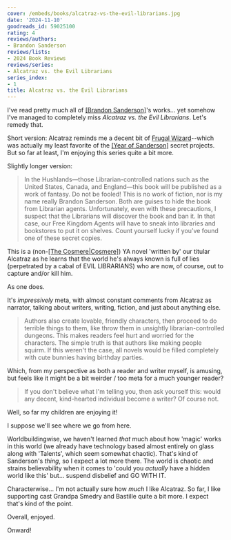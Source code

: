```yaml
---
cover: /embeds/books/alcatraz-vs-the-evil-librarians.jpg
date: '2024-11-10'
goodreads_id: 59025100
rating: 4
reviews/authors:
- Brandon Sanderson
reviews/lists:
- 2024 Book Reviews
reviews/series:
- Alcatraz vs. the Evil Librarians
series_index:
- 1
title: Alcatraz vs. the Evil Librarians
---
```

I've read pretty much all of [[Brandon Sanderson]]()'s works... yet somehow I've managed to completely miss *Alcatraz vs. the Evil Librarians*. Let's remedy that. 

Short version: Alcatraz reminds me a decent bit of [Frugal Wizard](/2023/07/27/the-frugal-wizards-handbook-for-surviving-medieval-england/)--which was actually my least favorite of the [[Year of Sanderson]]() secret projects. But so far at least, I'm enjoying this series quite a bit more. 

Slightly longer version:

> In the Hushlands—those Librarian-controlled nations such as the United States, Canada, and England—this book will be published as a work of fantasy. Do not be fooled! This is no work of fiction, nor is my name really Brandon Sanderson. Both are guises to hide the book from Librarian agents. Unfortunately, even with these precautions, I suspect that the Librarians will discover the book and ban it. In that case, our Free Kingdom Agents will have to sneak into libraries and bookstores to put it on shelves. Count yourself lucky if you’ve found one of these secret copies.

This is a (non-[[The Cosmere|Cosmere]]()) YA novel 'written by' our titular Alcatraz as he learns that the world he's always known is full of lies (perpetrated by a cabal of EVIL LIBRARIANS) who are now, of course, out to capture and/or kill him. 

As one does. 

It's *impressively* meta, with almost constant comments from Alcatraz as narrator, talking about writers, writing, fiction, and just about anything else. 

> Authors also create lovable, friendly characters, then proceed to do terrible things to them, like throw them in unsightly librarian-controlled dungeons. This makes readers feel hurt and worried for the characters. The simple truth is that authors like making people squirm. If this weren't the case, all novels would be filled completely with cute bunnies having birthday parties.

Which, from my perspective as both a reader and writer myself, is amusing, but feels like it might be a bit weirder / too meta for a much younger reader? 

> If you don't believe what I'm telling you, then ask yourself this: would any decent, kind-hearted individual become a writer? Of course not.

Well, so far my children are enjoying it! 

I suppose we'll see where we go from here. 

Worldbuildingwise, we haven't learned *that* much about how 'magic' works in this world (we already have technology based almost entirely on glass along with 'Talents', which seem somewhat chaotic). That's kind of Sanderson's *thing*, so I expect a lot more there. The world is chaotic and strains believability when it comes to 'could you *actually* have a hidden world like this' but... suspend disbelief and GO WITH IT. 

Characterwise... I'm not actually sure how *much* I like Alcatraz. So far, I like supporting cast Grandpa Smedry and Bastille quite a bit more. I expect that's kind of the point.

Overall, enjoyed.

Onward!

<!--more-->